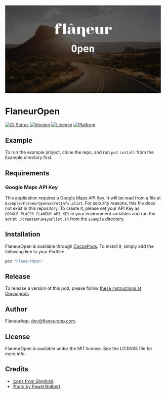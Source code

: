 ![FlaneurOpen logo](https://raw.githubusercontent.com/FlaneurApp/FlaneurOpen/master/Image.png)

# FlaneurOpen

[![CI Status](http://img.shields.io/travis/dirtyhenry/FlaneurOpen.svg?style=flat)](https://travis-ci.org/dirtyhenry/FlaneurOpen)
[![Version](https://img.shields.io/cocoapods/v/FlaneurOpen.svg?style=flat)](http://cocoapods.org/pods/FlaneurOpen)
[![License](https://img.shields.io/cocoapods/l/FlaneurOpen.svg?style=flat)](http://cocoapods.org/pods/FlaneurOpen)
[![Platform](https://img.shields.io/cocoapods/p/FlaneurOpen.svg?style=flat)](http://cocoapods.org/pods/FlaneurOpen)

## Example

To run the example project, clone the repo, and run `pod install` from the Example directory first.

## Requirements

### Google Maps API Key

This application requires a Google Maps API Key. It will be read from a file at
`Example/FlaneurOpenSecretInfo.plist`. For security reasons, this file does not
exist in this repository. To create it, please set your API Key as `GOOGLE_PLACES_FLANEUR_API_KEY`
in your environment variables and run the script `./createAPIKeysPlist.sh` from
the `Example` directory.

## Installation

FlaneurOpen is available through [CocoaPods](http://cocoapods.org). To install
it, simply add the following line to your Podfile:

```ruby
pod "FlaneurOpen"
```

## Release

To release a version of this pod, please follow [these instructions at Cocoapods](https://guides.cocoapods.org/making/making-a-cocoapod.html#release).

## Author

FlaneurApp, dev@flaneurapp.com.

## License

FlaneurOpen is available under the MIT license. See the LICENSE file for more info.

## Credits

* [Icons from Glyphish](http://www.glyphish.com).
* [Photo by Pawel Nolbert](https://unsplash.com/@hellocolor)
